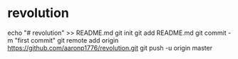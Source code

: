 # revolution
echo "# revolution" >> README.md
git init
git add README.md
git commit -m "first commit"
git remote add origin https://github.com/aaronp1776/revolution.git
git push -u origin master
